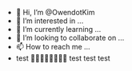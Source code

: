 - 👋 Hi, I’m @OwendotKim
- 👀 I’m interested in ...
- 🌱 I’m currently learning ...
- 💞️ I’m looking to collaborate on ...
- 📫 How to reach me ...
- test
👋👋👋👋👋👋👋👋
test
test
test
<!---
OwendotKim/OwendotKim is a ✨ special ✨ repository because its `README.md` (this file) appears on your GitHub profile.
You can click the Preview link to take a look at your changes.
--->
